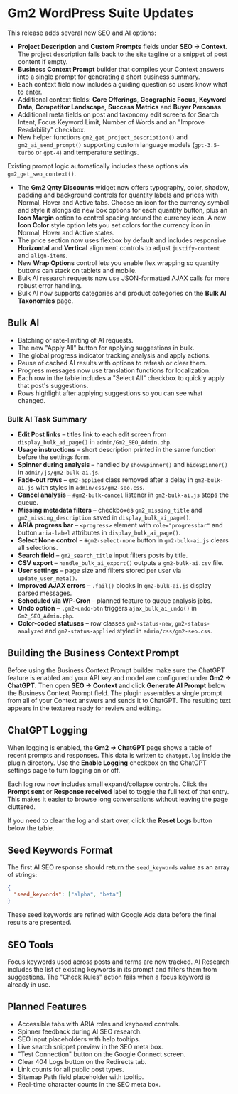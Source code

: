 # Gm2 WordPress Suite Updates

This release adds several new SEO and AI options:

- **Project Description** and **Custom Prompts** fields under **SEO → Context**. The project description falls back to the site tagline or a snippet of post content if empty.
 - **Business Context Prompt** builder that compiles your Context answers into a single prompt for generating a short business summary.
- Each context field now includes a guiding question so users know what to enter.
- Additional context fields: **Core Offerings**, **Geographic Focus**, **Keyword Data**, **Competitor Landscape**, **Success Metrics** and **Buyer Personas**.
- Additional meta fields on post and taxonomy edit screens for Search Intent, Focus Keyword Limit, Number of Words and an "Improve Readability" checkbox.
- New helper functions `gm2_get_project_description()` and `gm2_ai_send_prompt()` supporting custom language models (`gpt-3.5-turbo` or `gpt-4`) and temperature settings.

Existing prompt logic automatically includes these options via `gm2_get_seo_context()`.

- The **Gm2 Qnty Discounts** widget now offers typography, color, shadow, padding and background controls for quantity labels and prices with Normal, Hover and Active tabs. Choose an icon for the currency symbol and style it alongside new box options for each quantity button, plus an **Icon Margin** option to control spacing around the currency icon. A new **Icon Color** style option lets you set colors for the currency icon in Normal, Hover and Active states.
- The price section now uses flexbox by default and includes responsive **Horizontal** and **Vertical** alignment controls to adjust `justify-content` and `align-items`.
- New **Wrap Options** control lets you enable flex wrapping so quantity buttons can stack on tablets and mobile.
- Bulk AI research requests now use JSON-formatted AJAX calls for more robust error handling.
- Bulk AI now supports categories and product categories on the **Bulk AI Taxonomies** page.

## Bulk AI

- Batching or rate-limiting of AI requests.
- The new "Apply All" button for applying suggestions in bulk.
- The global progress indicator tracking analysis and apply actions.
- Reuse of cached AI results with options to refresh or clear them.
- Progress messages now use translation functions for localization.
- Each row in the table includes a "Select All" checkbox to quickly apply that post's suggestions.
- Rows highlight after applying suggestions so you can see what changed.

### Bulk AI Task Summary

- **Edit Post links** – titles link to each edit screen from `display_bulk_ai_page()` in `admin/Gm2_SEO_Admin.php`.
- **Usage instructions** – short description printed in the same function before the settings form.
- **Spinner during analysis** – handled by `showSpinner()` and `hideSpinner()` in `admin/js/gm2-bulk-ai.js`.
- **Fade-out rows** – `gm2-applied` class removed after a delay in `gm2-bulk-ai.js` with styles in `admin/css/gm2-seo.css`.
- **Cancel analysis** – `#gm2-bulk-cancel` listener in `gm2-bulk-ai.js` stops the queue.
- **Missing metadata filters** – checkboxes `gm2_missing_title` and `gm2_missing_description` saved in `display_bulk_ai_page()`.
- **ARIA progress bar** – `<progress>` element with `role="progressbar"` and button `aria-label` attributes in `display_bulk_ai_page()`.
- **Select None control** – `#gm2-select-none` button in `gm2-bulk-ai.js` clears all selections.
- **Search field** – `gm2_search_title` input filters posts by title.
- **CSV export** – `handle_bulk_ai_export()` outputs a `gm2-bulk-ai.csv` file.
- **User settings** – page size and filters stored per user via `update_user_meta()`.
- **Improved AJAX errors** – `.fail()` blocks in `gm2-bulk-ai.js` display parsed messages.
- **Scheduled via WP‑Cron** – planned feature to queue analysis jobs.
- **Undo option** – `.gm2-undo-btn` triggers `ajax_bulk_ai_undo()` in `Gm2_SEO_Admin.php`.
- **Color-coded statuses** – row classes `gm2-status-new`, `gm2-status-analyzed` and `gm2-status-applied` styled in `admin/css/gm2-seo.css`.

## Building the Business Context Prompt

Before using the Business Context Prompt builder make sure the ChatGPT feature is enabled and your API key and model are configured under **Gm2 → ChatGPT**. Then open **SEO → Context** and click **Generate AI Prompt** below the Business Context Prompt field. The plugin assembles a single prompt from all of your Context answers and sends it to ChatGPT. The resulting text appears in the textarea ready for review and editing.

## ChatGPT Logging

When logging is enabled, the **Gm2 → ChatGPT** page shows a table of recent prompts and responses. This data is written to `chatgpt.log` inside the plugin directory. Use the **Enable Logging** checkbox on the ChatGPT settings page to turn logging on or off.

Each log row now includes small expand/collapse controls. Click the **Prompt sent** or **Response received** label to toggle the full text of that entry. This makes it easier to browse long conversations without leaving the page cluttered.

If you need to clear the log and start over, click the **Reset Logs** button below the table.

## Seed Keywords Format

The first AI SEO response should return the `seed_keywords` value as an array of strings:

```json
{
  "seed_keywords": ["alpha", "beta"]
}
```

These seed keywords are refined with Google Ads data before the final results are presented.

## SEO Tools

Focus keywords used across posts and terms are now tracked. AI Research includes
the list of existing keywords in its prompt and filters them from suggestions.
The "Check Rules" action fails when a focus keyword is already in use.

## Planned Features

- Accessible tabs with ARIA roles and keyboard controls.
- Spinner feedback during AI SEO research.
- SEO input placeholders with help tooltips.
- Live search snippet preview in the SEO meta box.
- "Test Connection" button on the Google Connect screen.
- Clear 404 Logs button on the Redirects tab.
- Link counts for all public post types.
- Sitemap Path field placeholder with tooltip.
- Real-time character counts in the SEO meta box.
